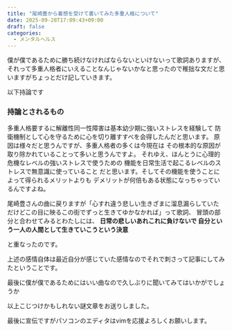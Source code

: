 ```yaml
---
title: "尾崎豊から着想を受けて書いてみた多重人格について"
date: 2025-09-28T17:09:43+09:00
draft: false
categories:
  - メンタルヘルス
---
```


僕が僕であるために勝ち続けなければならないといけないって歌詞ありますが、
それって多重人格者にいえることなんじゃないかなと思ったので稚拙な文だと思いますがちょっとだけ記していきます。


以下持論です

### 持論とされるもの

多重人格要するに解離性同一性障害は基本幼少期に強いストレスを経験して
防衛機制として心を守るために心を切り離すすべを会得したんだと思います。
原因は様々だと思うんですが、多重人格者の多くは今現在は
その根本的な原因が取り除かれていることって多いと思うんですよ。
それゆえ、ほんとうに心理的危機なレベルの強いストレスで使うための
機能を日常生活で起こるレベルのストレスで無意識に使っていること
だと思います。そしてその機能を使うことによって得られるメリットよりも
デメリットが何倍もある状態になっちゃっているんですよね。

尾崎豊さんの曲に戻りますが「心すれ違う悲しい生きざまに溜息漏らしていた
だけどこの目に映るこの街でずっと生きてゆかなかれば」って歌詞、
冒頭の部分と合わせてみるとわたしには、
**日常の悲しいあれこれに負けないで 自分という一人の人間として生きていこうという決意**

と重なったのです。

上述の感情自体は最近自分が感じていた感情なのでそれで刺さって記事にしてみたということです。

最後に僕が僕であるためにはいい曲なので久しぶりに聞いてみてはいかがでしょうか

以上こじつけかもしれない謎文章をお送りしました。　

最後に宣伝ですがパソコンのエディタはvimを応援よろしくお願いします。
